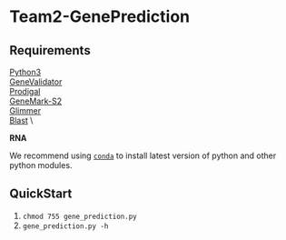 # Team2-GenePrediction

## Requirements
[Python3](https://www.python.org/downloads/release/python-372/) \
[GeneValidator](https://genevalidator.wurmlab.com/) \
[Prodigal](https://github.com/hyattpd/Prodigal) \
[GeneMark-S2](http://exon.gatech.edu/GeneMark/license_download.cgi) \
[Glimmer](https://ccb.jhu.edu/software/glimmer/) \
[Blast](https://blast.ncbi.nlm.nih.gov/Blast.cgi?CMD=Web&PAGE_TYPE=BlastDocs&DOC_TYPE=Download) \

**RNA**

We recommend using [``conda``](https://conda.io/en/latest/) to install latest version of  python and other python modules.

## QuickStart
1. ``chmod 755 gene_prediction.py``
2. ``gene_prediction.py -h``
